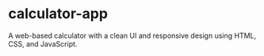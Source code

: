 # calculator-app
A web-based calculator with a clean UI and responsive design  using HTML, CSS, and JavaScript.
